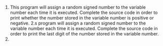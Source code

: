 1. This program will assign a random signed number to the variable number each time it is executed. Complete the source code in order to print whether the number stored in the variable number is positive or negative.
2.s program will assign a random signed number to the variable number each time it is executed. Complete the source code in order to print the last digit of the number stored in the variable number.
3.  
